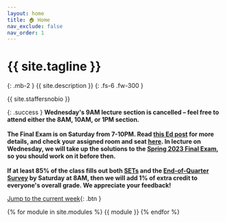 ```yaml
---
layout: home
title: 🏠 Home
nav_exclude: false
nav_order: 1
---
```


# {{ site.tagline }}
{: .mb-2 }
{{ site.description }}
{: .fs-6 .fw-300 }


{{ site.staffersnobio }}

<!-- Below, you can open "static" versions of each lecture by clicking the ✏️ emojis and watch podcasts by clicking the 🎥 emojis. -->

{: .success }
**Wednesday's 9AM lecture section is cancelled – feel free to attend either the 8AM, 10AM, or 1PM section.**<br><br>
**The Final Exam is on Saturday from 7-10PM. Read [this Ed post](https://edstem.org/us/courses/48101/discussion/3988059) for more details, and check your assigned room and seat [here](https://docs.google.com/spreadsheets/d/13oQoPFSTEvFCpKqiTjvybolzUNOlkGLRPnAAdUETjiU/edit#gid=0). In lecture on Wednesday, we will take up the solutions to the [Spring 2023 Final Exam](https://practice.dsc10.com/sp23-final), so you should work on it before then.<br><br>If at least 85% of the class fills out both [SETs](https://academicaffairs.ucsd.edu/Modules/Evals/) and the [End-of-Quarter Survey](https://docs.google.com/forms/d/e/1FAIpQLSeaQYHSzfjHIVnn-XtIxEBjEacddwEVC2bomgkTV_vVM--wCA/viewform) by Saturday at 8AM, then we will add 1% of extra credit to everyone's overall grade. We appreciate your feedback!**

[Jump to the current week](#week-10-review){: .btn }


{% for module in site.modules %}
{{ module }}
{% endfor %}